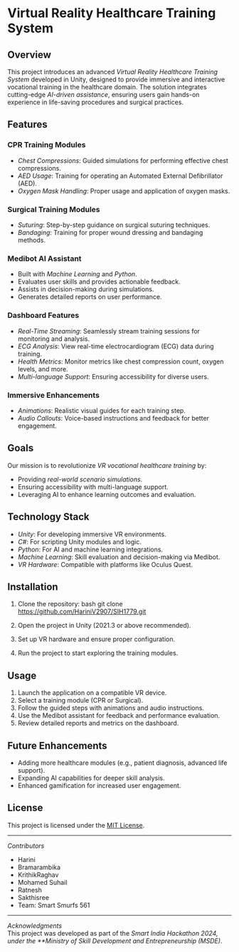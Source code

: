 # Virtual Reality Healthcare Training System

## Overview
This project introduces an advanced *Virtual Reality Healthcare Training System* developed in Unity, designed to provide immersive and interactive vocational training in the healthcare domain. The solution integrates cutting-edge *AI-driven assistance*, ensuring users gain hands-on experience in life-saving procedures and surgical practices.

## Features
### CPR Training Modules
- *Chest Compressions*: Guided simulations for performing effective chest compressions.
- *AED Usage*: Training for operating an Automated External Defibrillator (AED).
- *Oxygen Mask Handling*: Proper usage and application of oxygen masks.

### Surgical Training Modules
- *Suturing*: Step-by-step guidance on surgical suturing techniques.
- *Bandaging*: Training for proper wound dressing and bandaging methods.

### Medibot AI Assistant
- Built with *Machine Learning* and *Python*.
- Evaluates user skills and provides actionable feedback.
- Assists in decision-making during simulations.
- Generates detailed reports on user performance.

### Dashboard Features
- *Real-Time Streaming*: Seamlessly stream training sessions for monitoring and analysis.
- *ECG Analysis*: View real-time electrocardiogram (ECG) data during training.
- *Health Metrics*: Monitor metrics like chest compression count, oxygen levels, and more.
- *Multi-language Support*: Ensuring accessibility for diverse users.

### Immersive Enhancements
- *Animations*: Realistic visual guides for each training step.
- *Audio Callouts*: Voice-based instructions and feedback for better engagement.

## Goals
Our mission is to revolutionize *VR vocational healthcare training* by:
- Providing *real-world scenario simulations*.
- Ensuring accessibility with multi-language support.
- Leveraging AI to enhance learning outcomes and evaluation.

## Technology Stack
- *Unity*: For developing immersive VR environments.
- *C#*: For scripting Unity modules and logic.
- *Python*: For AI and machine learning integrations.
- *Machine Learning*: Skill evaluation and decision-making via Medibot.
- *VR Hardware*: Compatible with platforms like Oculus Quest.

## Installation
1. Clone the repository:
   bash
   git clone https://github.com/HariniV2907/SIH1779.git
   
2. Open the project in Unity (2021.3 or above recommended).
3. Set up VR hardware and ensure proper configuration.
4. Run the project to start exploring the training modules.

## Usage
1. Launch the application on a compatible VR device.
2. Select a training module (CPR or Surgical).
3. Follow the guided steps with animations and audio instructions.
4. Use the Medibot assistant for feedback and performance evaluation.
5. Review detailed reports and metrics on the dashboard.

## Future Enhancements
- Adding more healthcare modules (e.g., patient diagnosis, advanced life support).
- Expanding AI capabilities for deeper skill analysis.
- Enhanced gamification for increased user engagement.

## License
This project is licensed under the [MIT License](LICENSE).

---

*Contributors*  
- Harini 
- Bramarambika 
- KrithikRaghav 
- Mohamed Suhail
- Ratnesh
- Sakthisree
- Team: Smart Smurfs 561

---

*Acknowledgments*  
This project was developed as part of the *Smart India Hackathon 2024, under the **Ministry of Skill Development and Entrepreneurship (MSDE)*.
